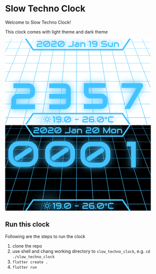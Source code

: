 # Slow Techno Clock

Welcome to Slow Techno Clock!

This clock comes with light theme and dark theme

<img src='light.png'> <img src='dark.png'>

## Run this clock

Following are the steps to run the clock

1. clone the repo
2. use shell and chang working directory to `slow_techno_clock`, e.g. `cd ./slow_techno_clock`
3. `flutter create .`
4. `flutter run`
